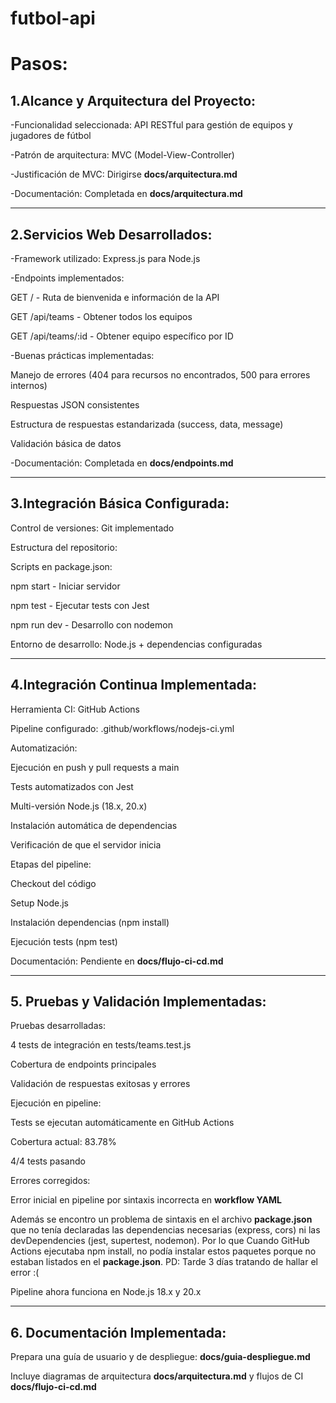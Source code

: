 # futbol-api

# Pasos:

## 1.Alcance y Arquitectura del Proyecto:

-Funcionalidad seleccionada: API RESTful para gestión de equipos y jugadores de fútbol

-Patrón de arquitectura: MVC (Model-View-Controller)

-Justificación de MVC: Dirigirse **docs/arquitectura.md**

-Documentación: Completada en **docs/arquitectura.md**

---

## 2.Servicios Web Desarrollados:

-Framework utilizado: Express.js para Node.js

-Endpoints implementados:

GET / - Ruta de bienvenida e información de la API

GET /api/teams - Obtener todos los equipos

GET /api/teams/:id - Obtener equipo específico por ID

-Buenas prácticas implementadas:

Manejo de errores (404 para recursos no encontrados, 500 para errores internos)

Respuestas JSON consistentes

Estructura de respuestas estandarizada (success, data, message)

Validación básica de datos

-Documentación: Completada en **docs/endpoints.md**

---

## 3.Integración Básica Configurada:

Control de versiones: Git implementado

Estructura del repositorio:

Scripts en package.json:

npm start - Iniciar servidor

npm test - Ejecutar tests con Jest

npm run dev - Desarrollo con nodemon

Entorno de desarrollo: Node.js + dependencias configuradas

---

## 4.Integración Continua Implementada:

Herramienta CI: GitHub Actions

Pipeline configurado: .github/workflows/nodejs-ci.yml

Automatización:

Ejecución en push y pull requests a main

Tests automatizados con Jest

Multi-versión Node.js (18.x, 20.x)

Instalación automática de dependencias

Verificación de que el servidor inicia

Etapas del pipeline:

Checkout del código

Setup Node.js

Instalación dependencias (npm install)

Ejecución tests (npm test)

Documentación: Pendiente en **docs/flujo-ci-cd.md**

---

## 5. Pruebas y Validación Implementadas:

Pruebas desarrolladas:

4 tests de integración en tests/teams.test.js

Cobertura de endpoints principales

Validación de respuestas exitosas y errores

Ejecución en pipeline:

Tests se ejecutan automáticamente en GitHub Actions

Cobertura actual: 83.78%

4/4 tests pasando

Errores corregidos:

Error inicial en pipeline por sintaxis incorrecta en **workflow YAML**

Además se encontro un problema de sintaxis en el archivo **package.json** que no tenía declaradas las dependencias necesarias (express, cors) ni las devDependencies (jest, supertest, nodemon). Por lo que Cuando GitHub Actions ejecutaba npm install, no podía instalar estos paquetes porque no estaban listados en el **package.json**. PD: Tarde 3 días tratando de hallar el error :(

Pipeline ahora funciona en Node.js 18.x y 20.x

---

## 6. Documentación Implementada:

Prepara una guía de usuario y de despliegue: **docs/guia-despliegue.md**

Incluye diagramas de arquitectura **docs/arquitectura.md** y flujos de CI **docs/flujo-ci-cd.md**

